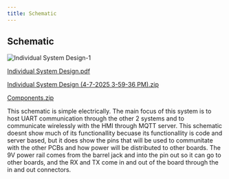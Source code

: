 ```yaml
---
title: Schematic
---
```


## Schematic

![Individual System Design-1](https://github.com/user-attachments/assets/2303e1e2-b90d-433c-a193-fd5af2fd80b1)

[Individual System Design.pdf](https://github.com/user-attachments/files/19640118/Individual.System.Design.pdf)

[Individual System Design (4-7-2025 3-59-36 PM).zip](https://github.com/user-attachments/files/19640113/Individual.System.Design.4-7-2025.3-59-36.PM.zip)

[Components.zip](https://github.com/user-attachments/files/19599134/Components.-.03.04.25.-.23.20.zip)

This schematic is simple electrically. The main focus of this system is to host UART communication through the other 2 systems and to communicate wirelessly with the HMI through MQTT server. This schematic doesnt show much of its functionallity becuase its functionallity is code and server based, but it does show the pins that will be used to communitate with the other PCBs and how power will be distributed to other boards. The 9V power rail comes from the barrel jack and into the pin out so it can go to other boards, and the RX and TX come in and out of the board through the in and out connectors.

